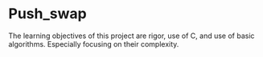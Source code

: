 # Push_swap
The learning objectives of this project are rigor, use of C, and use of basic algorithms. Especially focusing on their complexity.
